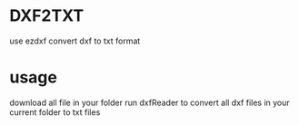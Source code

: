 # DXF2TXT
use ezdxf convert dxf to txt format


# usage
download all file in your folder
run dxfReader to convert all dxf files in your current folder to txt files
